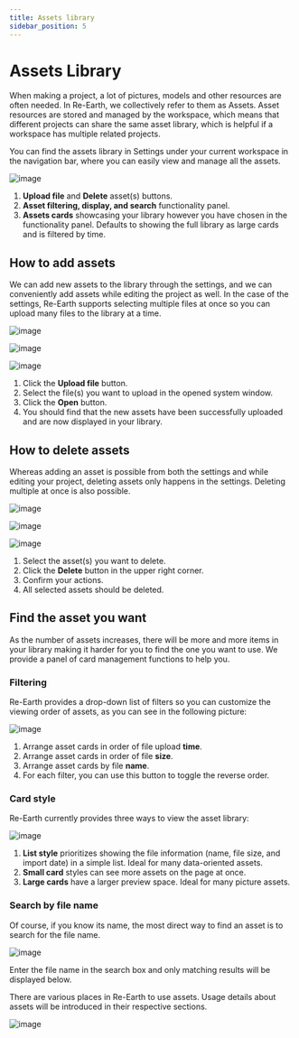```yaml
---
title: Assets library
sidebar_position: 5
---
```


# **Assets Library**

When making a project, a lot of pictures, models and other resources are often needed. In Re-Earth, we collectively refer to them as Assets. Asset resources are stored and managed by the workspace, which means that different projects can share the same asset library, which is helpful if a workspace has multiple related projects.

You can find the assets library in Settings under your current workspace in the navigation bar, where you can easily view and manage all the assets.

![image](./img/20.png)

1. **Upload file** and **Delete** asset(s) buttons.
2. **Asset filtering, display, and search** functionality panel.
3. **Assets cards** showcasing your library however you have chosen in the functionality panel. Defaults to showing the full library as large cards and is filtered by time.

## How to add assets

We can add new assets to the library through the settings, and we can conveniently add assets while editing the project as well. In the case of the settings, Re-Earth supports selecting multiple files at once so you can upload many files to the library at a time.

![image](./img/21.png)

![image](./img/22.png)

![image](./img/23.png)

1. Click the **Upload file** button.
2. Select the file(s) you want to upload in the opened system window.
3. Click the **Open** button.
4. You should find that the new assets have been successfully uploaded and are now displayed in your library.

## How to delete assets

Whereas adding an asset is possible from both the settings and while editing your project, deleting assets only happens in the settings. Deleting multiple at once is also possible.

![image](./img/24.png)

![image](./img/24.png)

![image](./img/25.png)

1. Select the asset(s) you want to delete.
2. Click the **Delete** button in the upper right corner.
3. Confirm your actions.
4. All selected assets should be deleted.

## Find the asset you want

As the number of assets increases, there will be more and more items in your library making it harder for you to find the one you want to use. We provide a panel of card management functions to help you.

### Filtering
Re-Earth provides a drop-down list of filters so you can customize the viewing order of assets, as you can see in the following picture:

![image](./img/26.png)

1. Arrange asset cards in order of file upload **time**.
2. Arrange asset cards in order of file **size**.
3. Arrange asset cards by file **name**.
4. For each filter, you can use this button to toggle the reverse order.

### Card style
Re-Earth currently provides three ways to view the asset library:

![image](./img/27.png)

1. **List style** prioritizes showing the file information (name, file size, and import date) in a simple list. Ideal for many data-oriented assets.
2. **Small card** styles can see more assets on the page at once.
3. **Large cards** have a larger preview space. Ideal for many picture assets.

### Search by file name

Of course, if you know its name, the most direct way to find an asset is to search for the file name.

![image](./img/28.png)

Enter the file name in the search box and only matching results will be displayed below.

There are various places in Re-Earth to use assets. Usage details about assets will be introduced in their respective sections.

![image](./img/29.png)